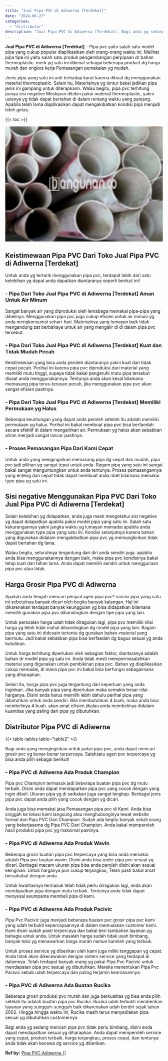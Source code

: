 ```yaml
---
title: "Jual Pipa PVC di Adiwerna [Terdekat]"
date: "2024-06-27"
categories: 
  - "distributor"
description: "Jual Pipa PVC di Adiwerna [Terdekat]. Bagi anda yg sedang mencari pipa pvc tidak perlu bimbang, disini anda dapat mendapatkan sesuai yg diharapkan. Anda dapa..."
---
```


**Jual Pipa PVC di Adiwerna \[Terdekat\]** – Pipa pvc yaitu salah satu model pipa yang cukup populer diaplikasikan oleh orang-orang waktu ini. Melihat pipa tipe ini yaitu salah satu produk pengembangan perpipaan dr bahan thermoplastic. merk yg satu ini dikenal sebagai beberapa product dg harga murah dan ongkos kerja Pemasangan pemakaian yg mudah.

Jenis pipa yang satu ini anti terhadap karat karena dibuat dg menggunakan material thermoplastic. Selain itu, Materialnya yg lentur bakal jadikan pipa jenis ini gampang untuk diterapkann. Walau begitu, pipa pvc terhitung punya sisi negative Meskipun dibikin pakai material thermoplastic, yakni usianya yg tidak dapat bertahan di dalam rentang waktu yang panjang. Apabila telah lama diaplikasikan dapat mengakibatkan kondisi pipa menjadi lebih getas.

{{< toc >}}

![Jual Pipa PVC di Adiwerna [Terdekat]](/images/jaul-pipa-pvc-34.png)

## Keistimewaan Pipa PVC Dari Toko Jual Pipa PVC di Adiwerna \[Terdekat\]

Untuk anda yg tertarik menggunakan pipa pvc, terdapat lebih dari satu kelebihan yg dapat anda dapatkan diantaranya seperti berikut ini!

### \- Pipa Dari Toko Jual Pipa PVC di Adiwerna \[Terdekat\] Aman Untuk Air Minum

Sangat banyak air yang diproduksi oleh lemabaga memakai pipa-pipa yang dibelinya. Menggunakan pipa pvc juga cukup efisien untuk air minum yg anda mengkonsumsi sehari-hari. Materialnya yang lumayan baik tidak mengandung zat berbahaya untuk air yang mengalir di di dalam pipa pvc tersebut.

### \- Pipa Dari Toko Jual Pipa PVC di Adiwerna \[Terdekat\] Kuat dan Tidak Mudah Pecah

Keistimewaan yang bisa anda peroleh diantaranya yakni kuat dan tidak cepat pecah. Perihal ini karena pipa pvc diproduksi dari material yang memiliki mutu tinggi, supaya tidak bakal pengaruhi mutu pipa tersebut disaat anda menggunakannya. Tentunya anda akan kesal bilamana memasang pipa terus-terusan pecah, jika menggunakan pipa pvc akan sangat efisien pastinya.

### \- Pipa Dari Toko Jual Pipa PVC di Adiwerna \[Terdekat\] Memiliki Permukaan yg Halus

Beberapa keuntungan yang dapat anda peroleh setelah itu adalah memiliki permukaan yg halus. Perihal ini bakal membuat pipa pvc bisa berfaedah secara efektif di dalam mengalirkan air. Permukaan yg halus akan sebabkan aliran menjadi sangat lancar pastinya.

### \- Proses Pemasangan Pipa Dari Kami Cepat

Untuk anda yang menginginkan memasang pipa dg cepat dan mudah, pipa pvc jadi pilihan yg sangat tepat untuk anda. Ragam pipa yang satu ini sangat bakal sangat menguntungkan untuk anda tentunya. Proses pemasangannya yang enteng dan cepat tidak dapat membuat anda ribet bilamana memakai type pipa yg satu ini.

## Sisi negative Menggunakan Pipa PVC Dari Toko Jual Pipa PVC di Adiwerna \[Terdekat\]

Selain kelebihan yg didapatkan, anda juga mesti mengetahui sisi negative yg dapat didapatkan apabila pakai model pipa yang satu ini. Salah satu kekurangannya yakni jangka waktu yg lumayan memadai apabila anda menggunakan type pipa yang satu ini. Kondisi selanjutnya karena bahan yang digunakan didalam mengakibatkan pipa pvc yg memungkinkan tidak dapat bertahan dg lama.

Walau begitu, seluruhnya tergantung dari diri anda sendiri juga. apabila anda bisa menggunakannya dengan baik, maka pipa pvc kondisinya bakal tetap kuat dan tahan lama. Anda dapat memilih sendiri untuk menggunaan pipa pvc atau tidak.

## Harga Grosir Pipa PVC di Adiwerna

Apakah anda tengah mencari penjual agen pipa pvc? variasi pipa yang satu ini sebetulnya banyak dicari oleh begitu banyak kalangan. Hal ini dikarenakan terdapat banyak keunggulan yg bisa didapatkan bilamana memilih gunakan pipa pvc dibandingkan dengan tipe pipa yang lain.

Untuk persoalan harga udah tidak diragukan lagi, pipa pvc memiliki nilai harga yg lebih tidak mahal dibandingkan dg model pipa yang lain. Ragam pipa yang satu ini didesain tertentu dg gunakan bahan-material yang bermutu. Jadi bakal sebabkan pipa bisa berfaedah dg bagus sesuai yg anda butuhkan.

Untuk harga terhitung diperlukan oleh sebagian faktor, diantaranya adalah bahan dr model pipa yg satu ini. Anda tidak mesti mempermasalahkan material yang digunakan untuk pembikinan pipa pvc. Bahan yg diaplikasikan cukup memadai, di mana pipa pvc ini bakal bisa berfungsi sebagaimana yang diharapkan.

Selain itu, harga pipa pvc juga tergantung dari keperluan yang anda inginkan. Jika banyak pipa yang diperlukan maka semakin besar nilai harganya. Disini anda harus memilih lebih dahulu perihal pipa yang dibutuhkan untuk anda sendiri. Bila membutuhkan 4 buah, maka anda bisa membelinya 4 buah. akan amat efisien jikalau anda membelinya didalam kuantitas yang paling dari pipa yg dibutuhkan.

## Distributor Pipa PVC di Adiwerna

{{< table-tables table="table2" >}}

Bagi anda yang menginginkan untuk pakai pipa pvc, anda dapat mencari grosir pvc yg benar-benar terpercaya. Salahsatu agen pvc terpercaya yg bisa anda pilih sebagai berikut!

### \- Pipa PVC di Adiwerna Ada Produk Champion

Pipa pvc Champion termasuk jadi beberapa buatan pipa pvc dg mutu terbaik. Disini anda dapat mendapatkan pipa pvc yang cocok dengan yang ingin dibeli. Ukuran pipa yg di sediakan juga sangat lengkap. Berbagai jenis pipa pvc dapat anda pilih yang cocok dengan yg dicari.

Anda juga bisa memakai jasa Pemasangan pipa pvc di Kami. Anda bisa singgah ke lokasi kami langsung atau menghubunginya lewat website formal dari Pipa PVC Dari Champion. Sudah ada begitu banyak sekali orang yang bekerjasama dg Pipa PVC Dari Champion. Anda bakal memperoleh hasil produksi pipa pvc yg maksimal pastinya.

### \- Pipa PVC di Adiwerna Ada Produk Wavin

Beberapa grosir buatan pipa pvc terpercaya yang bisa anda memakai adalah Pipa pvc buatan wavin. Disini anda bisa order pipa pvc sesuai yg dicari. Berbagai macam ukuran pipa bisa anda peroleh disini akan sesuai keinginan. Untuk harganya pun cukup terjangkau, Telah pasti bakal amat bersahabat dengan anda.

Untuk kwalitasnya termasuk telah tidak perlu diragukan lagi, anda akan mendapatkan pipa dengan mutu terbaik. Tentunya anda tidak dapat menyesal seumpama membeli pipa di kami.

### \- Pipa PVC di Adiwerna Ada Produk Pacivic

Pipa Pvc Pacivic juga menjadi beberapa buatan pvc grosir pipa pvc kami yang udah terbukti kepercayaannya di dalam memuaskan customer kami. Kami disini sudah pasti terpercaya dan bakal beri tambahan layanan yg bahagia untuk anda. Untuk masalah harga sudah tidak usah bimbang, banyak toko yg menawarkan harga murah namun kamilah yang terbaik.

Untuk proses service yg diberikan oleh kami juga miliki tanggapan yg cepat. Anda tidak akan dikecewakan dengan sistem service yang terdapat di dalamnya. Telah terdapat banyak orang yg pakai Pipa Pvc Pacivic untuk mendapatan pipa pvc sesuai yg dibutuhkan. Mereka menentukan Pipa Pvc Pacivic sebab udah terpercaya dan paling terjamin keamanannya.

### \- Pipa PVC di Adiwerna Ada Buatan Rucika

Beberapa grosir produksi pvc murah dan juga berkualitas yg bisa anda pilih setelah itu adalah buatan pipa pvc Rucika. Rucika udah terbukti memberikan layanan yang sungguh-sungguh baik dikarenakan udah berdiri sejak tahun 2002. Hingga hingga waktu ini, Rucika masih terus menyediakan pipa sesuai yg dibutuhkan customernya.

Bagi anda yg sedang mencari pipa pvc tidak perlu bimbang, disini anda dapat mendapatkan sesuai yg diharapkan. Anda dapat memperoleh service yang cepat, product terbaik, harga terjangkau, proses cepat, dan tentunya anda tidak akan kecewa dg service yg diberikan.

**Ref by:** [Pipa PVC Adiwerna []](https://id.wikipedia.org/wiki/Pipa)
